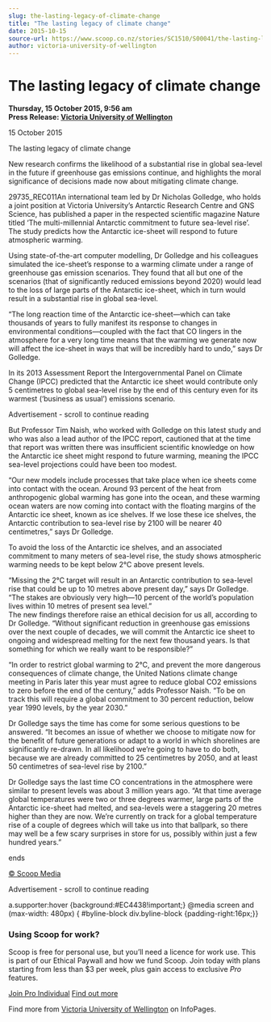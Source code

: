 ```yaml
---
slug: the-lasting-legacy-of-climate-change
title: "The lasting legacy of climate change"
date: 2015-10-15
source-url: https://www.scoop.co.nz/stories/SC1510/S00041/the-lasting-legacy-of-climate-change.htm
author: victoria-university-of-wellington
---
```

The lasting legacy of climate change
====================================

**Thursday, 15 October 2015, 9:56 am**  
**Press Release: [Victoria University of Wellington](https://info.scoop.co.nz/Victoria_University_of_Wellington)**

15 October 2015

  
The lasting legacy of climate change  

New research confirms the likelihood of a substantial rise in global sea-level in the future if greenhouse gas emissions continue, and highlights the moral significance of decisions made now about mitigating climate change.

29735\_REC011An international team led by Dr Nicholas Golledge, who holds a joint position at Victoria University’s Antarctic Research Centre and GNS Science, has published a paper in the respected scientific magazine Nature titled ‘The multi-millennial Antarctic commitment to future sea-level rise’. The study predicts how the Antarctic ice-sheet will respond to future atmospheric warming.

Using state-of-the-art computer modelling, Dr Golledge and his colleagues simulated the ice-sheet’s response to a warming climate under a range of greenhouse gas emission scenarios. They found that all but one of the scenarios (that of significantly reduced emissions beyond 2020) would lead to the loss of large parts of the Antarctic ice-sheet, which in turn would result in a substantial rise in global sea-level.

“The long reaction time of the Antarctic ice-sheet—which can take thousands of years to fully manifest its response to changes in environmental conditions—coupled with the fact that CO lingers in the atmosphere for a very long time means that the warming we generate now will affect the ice-sheet in ways that will be incredibly hard to undo,” says Dr Golledge.

In its 2013 Assessment Report the Intergovernmental Panel on Climate Change (IPCC) predicted that the Antarctic ice sheet would contribute only 5 centimetres to global sea-level rise by the end of this century even for its warmest (‘business as usual’) emissions scenario.

Advertisement - scroll to continue reading





But Professor Tim Naish, who worked with Golledge on this latest study and who was also a lead author of the IPCC report, cautioned that at the time that report was written there was insufficient scientific knowledge on how the Antarctic ice sheet might respond to future warming, meaning the IPCC sea-level projections could have been too modest.

“Our new models include processes that take place when ice sheets come into contact with the ocean. Around 93 percent of the heat from anthropogenic global warming has gone into the ocean, and these warming ocean waters are now coming into contact with the floating margins of the Antarctic ice sheet, known as ice shelves. If we lose these ice shelves, the Antarctic contribution to sea-level rise by 2100 will be nearer 40 centimetres,” says Dr Golledge.

To avoid the loss of the Antarctic ice shelves, and an associated commitment to many meters of sea-level rise, the study shows atmospheric warming needs to be kept below 2°C above present levels.

“Missing the 2°C target will result in an Antarctic contribution to sea-level rise that could be up to 10 metres above present day,” says Dr Golledge. “The stakes are obviously very high—10 percent of the world’s population lives within 10 metres of present sea level.”  
The new findings therefore raise an ethical decision for us all, according to Dr Golledge. “Without significant reduction in greenhouse gas emissions over the next couple of decades, we will commit the Antarctic ice sheet to ongoing and widespread melting for the next few thousand years. Is that something for which we really want to be responsible?”

“In order to restrict global warming to 2°C, and prevent the more dangerous consequences of climate change, the United Nations climate change meeting in Paris later this year must agree to reduce global CO2 emissions to zero before the end of the century,” adds Professor Naish. “To be on track this will require a global commitment to 30 percent reduction, below year 1990 levels, by the year 2030.”

Dr Golledge says the time has come for some serious questions to be answered. “It becomes an issue of whether we choose to mitigate now for the benefit of future generations or adapt to a world in which shorelines are significantly re-drawn. In all likelihood we’re going to have to do both, because we are already committed to 25 centimetres by 2050, and at least 50 centimetres of sea-level rise by 2100.”

Dr Golledge says the last time CO concentrations in the atmosphere were similar to present levels was about 3 million years ago. “At that time average global temperatures were two or three degrees warmer, large parts of the Antarctic ice-sheet had melted, and sea-levels were a staggering 20 metres higher than they are now. We’re currently on track for a global temperature rise of a couple of degrees which will take us into that ballpark, so there may well be a few scary surprises in store for us, possibly within just a few hundred years.”

ends

[© Scoop Media](http://www.scoop.co.nz/about/terms.html)  

Advertisement - scroll to continue reading



a.supporter:hover {background:#EC4438!important;} @media screen and (max-width: 480px) { #byline-block div.byline-block {padding-right:16px;}}

### Using Scoop for work?

Scoop is free for personal use, but you’ll need a licence for work use. This is part of our Ethical Paywall and how we fund Scoop. Join today with plans starting from less than $3 per week, plus gain access to exclusive _Pro_ features.  
  
[Join Pro Individual](https://pro.scoop.co.nz/Individual/?from=ProIn24) [Find out more](https://pro.scoop.co.nz/using-scoop-for-work/?from=ProIn24)

Find more from [Victoria University of Wellington](https://info.scoop.co.nz/Victoria_University_of_Wellington) on InfoPages.